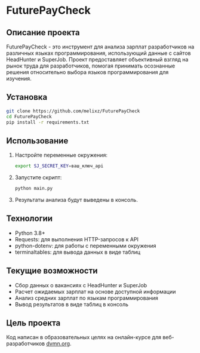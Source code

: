 # FuturePayCheck

## Описание проекта

FuturePayCheck - это инструмент для анализа зарплат разработчиков на различных языках программирования, использующий данные с сайтов HeadHunter и SuperJob. Проект предоставляет объективный взгляд на рынок труда для разработчиков, помогая принимать осознанные решения относительно выбора языков программирования для изучения.

## Установка

```bash
git clone https://github.com/melixz/FuturePayCheck
cd FuturePayCheck
pip install -r requirements.txt
```

## Использование

1. Настройте переменные окружения:
   ```sh
   export SJ_SECRET_KEY=ваш_ключ_api
   ```

2. Запустите скрипт:
   ```sh
   python main.py
   ```

3. Результаты анализа будут выведены в консоль.

## Технологии

- Python 3.8+
- Requests: для выполнения HTTP-запросов к API
- python-dotenv: для работы с переменными окружения
- terminaltables: для вывода данных в виде таблиц

## Текущие возможности

- Сбор данных о вакансиях с HeadHunter и SuperJob
- Расчет ожидаемых зарплат на основе доступной информации
- Анализ средних зарплат по языкам программирования
- Вывод результатов в виде таблиц в консоль

## Цель проекта

Код написан в образовательных целях на онлайн-курсе для веб-разработчиков [dvmn.org](https://dvmn.org/).

